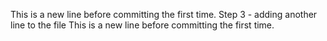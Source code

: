 This is a new line before committing the first time.
Step 3 - adding another line to the file
This is a new line before committing the first time.
